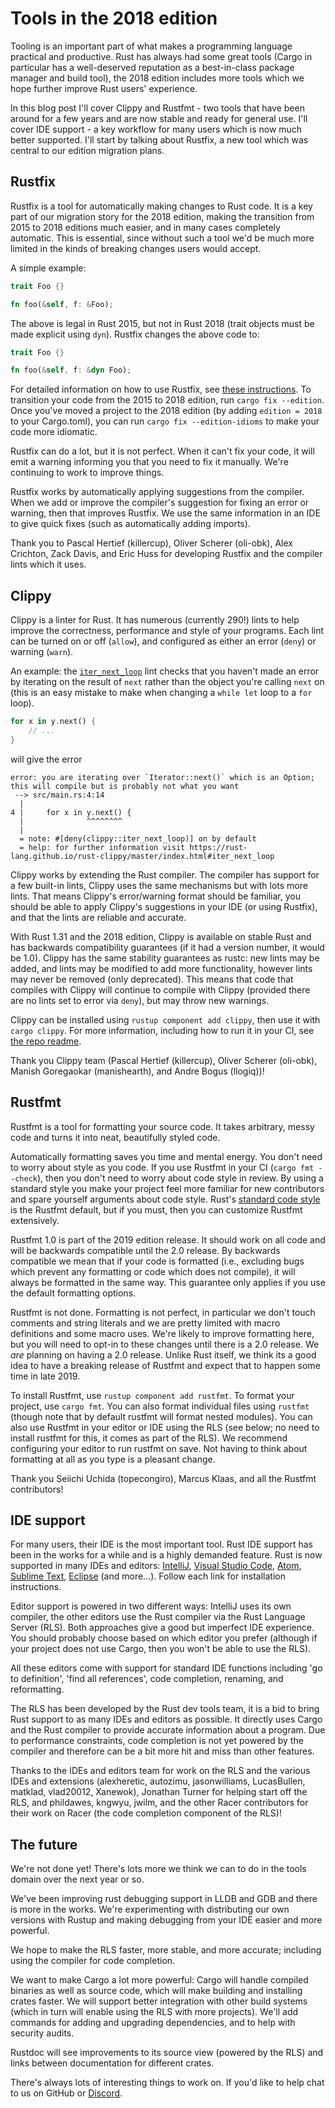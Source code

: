 # Tools in the 2018 edition

Tooling is an important part of what makes a programming language practical and productive. Rust has always had some great tools (Cargo in particular has a well-deserved reputation as a best-in-class package manager and build tool), the 2018 edition includes more tools which we hope further improve Rust users' experience.

In this blog post I'll cover Clippy and Rustfmt - two tools that have been around for a few years and are now stable and ready for general use. I'll cover IDE support - a key workflow for many users which is now much better supported. I'll start by talking about Rustfix, a new tool which was central to our edition migration plans.

## Rustfix

Rustfix is a tool for automatically making changes to Rust code. It is a key part of our migration story for the 2018 edition, making the transition from 2015 to 2018 editions much easier, and in many cases completely automatic. This is essential, since without such a tool we'd be much more limited in the kinds of breaking changes users would accept.

A simple example:

```rust
trait Foo {}

fn foo(&self, f: &Foo);
```

The above is legal in Rust 2015, but not in Rust 2018 (trait objects must be made explicit using `dyn`). Rustfix changes the above code to:

```rust
trait Foo {}

fn foo(&self, f: &dyn Foo);
```

For detailed information on how to use Rustfix, see [these instructions](https://rust-lang-nursery.github.io/edition-guide/editions/transitioning-an-existing-project-to-a-new-edition.html). To transition your code from the 2015 to 2018 edition, run `cargo fix --edition`. Once you've moved a project to the 2018 edition (by adding `edition = 2018` to your Cargo.toml), you can run `cargo fix --edition-idioms` to make your code more idiomatic.

Rustfix can do a lot, but it is not perfect. When it can't fix your code, it will emit a warning informing you that you need to fix it manually. We're continuing to work to improve things.

Rustfix works by automatically applying suggestions from the compiler. When we add or improve the compiler's suggestion for fixing an error or warning, then that improves Rustfix. We use the same information in an IDE to give quick fixes (such as automatically adding imports).

Thank you to Pascal Hertief (killercup), Oliver Scherer (oli-obk), Alex Crichton, Zack Davis, and Eric Huss for developing Rustfix and the compiler lints which it uses.


## Clippy

Clippy is a linter for Rust. It has numerous (currently 290!) lints to help improve the correctness, performance and style of your programs. Each lint can be turned on or off (`allow`), and configured as either an error (`deny`) or warning (`warn`).

An example: the [`iter_next_loop`](https://rust-lang.github.io/rust-clippy/master/index.html#iter_next_loop) lint checks that you haven't made an error by iterating on the result of `next` rather than the object you're calling `next` on (this is an easy mistake to make when changing a `while let` loop to a `for` loop).

```rust
for x in y.next() {
    // ...
}
```

will give the error

```
error: you are iterating over `Iterator::next()` which is an Option; this will compile but is probably not what you want
 --> src/main.rs:4:14
  |
4 |     for x in y.next() {
  |              ^^^^^^^^
  |
  = note: #[deny(clippy::iter_next_loop)] on by default
  = help: for further information visit https://rust-lang.github.io/rust-clippy/master/index.html#iter_next_loop
```

Clippy works by extending the Rust compiler. The compiler has support for a few built-in lints, Clippy uses the same mechanisms but with lots more lints. That means Clippy's error/warning format should be familiar, you should be able to apply Clippy's suggestions in your IDE (or using Rustfix), and that the lints are reliable and accurate.

With Rust 1.31 and the 2018 edition, Clippy is available on stable Rust and has backwards compatibility guarantees (if it had a version number, it would be 1.0). Clippy has the same stability guarantees as rustc: new lints may be added, and lints may be modified to add more functionality, however lints may never be removed (only deprecated). This means that code that compiles with Clippy will continue to compile with Clippy (provided there are no lints set to error via `deny`), but may throw new warnings.

Clippy can be installed using `rustup component add clippy`, then use it with `cargo clippy`. For more information, including how to run it in your CI, see [the repo readme](https://github.com/rust-lang/rust-clippy/).

Thank you Clippy team (Pascal Hertief (killercup), Oliver Scherer (oli-obk), Manish Goregaokar (manishearth), and Andre Bogus (llogiq))!



## Rustfmt

Rustfmt is a tool for formatting your source code. It takes arbitrary, messy code and turns it into neat, beautifully styled code.

Automatically formatting saves you time and mental energy. You don't need to worry about style as you code. If you use Rustfmt in your CI (`cargo fmt --check`), then you don't need to worry about code style in review. By using a standard style you make your project feel more familiar for new contributors and spare yourself arguments about code style. Rust's [standard code style](https://github.com/rust-lang/rfcs/blob/master/style-guide/README.md) is the Rustfmt default, but if you must, then you can customize Rustfmt extensively.

Rustfmt 1.0 is part of the 2019 edition release. It should work on all code and will be backwards compatible until the 2.0 release. By backwards compatible we mean that if your code is formatted (i.e., excluding bugs which prevent any formatting or code which does not compile), it will always be formatted in the same way. This guarantee only applies if you use the default formatting options.

Rustfmt is not done. Formatting is not perfect, in particular we don't touch comments and string literals and we are pretty limited with macro definitions and some macro uses. We're likely to improve formatting here, but you will need to opt-in to these changes until there is a 2.0 release. We *are* planning on having a 2.0 release. Unlike Rust itself, we think its a good idea to have a breaking release of Rustfmt and expect that to happen some time in late 2019.

To install Rustfmt, use `rustup component add rustfmt`. To format your project, use `cargo fmt`. You can also format individual files using `rustfmt` (though note that by default rustfmt will format nested modules). You can also use Rustfmt in your editor or IDE using the RLS (see below; no need to install rustfmt for this, it comes as part of the RLS). We recommend configuring your editor to run rustfmt on save. Not having to think about formatting at all as you type is a pleasant change.

Thank you Seiichi Uchida (topecongiro), Marcus Klaas, and all the Rustfmt contributors!


## IDE support

For many users, their IDE is the most important tool. Rust IDE support has been in the works for a while and is a highly demanded feature. Rust is now supported in many IDEs and editors: [IntelliJ](https://plugins.jetbrains.com/plugin/8182-rust), [Visual Studio Code](https://marketplace.visualstudio.com/items?itemName=rust-lang.rust), [Atom](https://github.com/rust-lang-nursery/atom-ide-rust), [Sublime Text](https://github.com/rust-lang/rust-enhanced), [Eclipse](https://www.eclipse.org/downloads/packages/release/photon/r/eclipse-ide-rust-developers-includes-incubating-components) (and more...). Follow each link for installation instructions.

Editor support is powered in two different ways: IntelliJ uses its own compiler, the other editors use the Rust compiler via the Rust Language Server (RLS). Both approaches give a good but imperfect IDE experience. You should probably choose based on which editor you prefer (although if your project does not use Cargo, then you won't be able to use the RLS).

All these editors come with support for standard IDE functions including 'go to definition', 'find all references', code completion, renaming, and reformatting.

The RLS has been developed by the Rust dev tools team, it is a bid to bring Rust support to as many IDEs and editors as possible. It directly uses Cargo and the Rust compiler to provide accurate information about a program. Due to performance constraints, code completion is not yet powered by the compiler and therefore can be a bit more hit and miss than other features. 

Thanks to the IDEs and editors team for work on the RLS and the various IDEs and extensions (alexheretic, autozimu, jasonwilliams, LucasBullen, matklad, vlad20012, Xanewok), Jonathan Turner for helping start off the RLS, and phildawes, kngwyu, jwilm, and the other Racer contributors for their work on Racer (the code completion component of the RLS)!


## The future

We're not done yet! There's lots more we think we can to do in the tools domain over the next year or so.

We've been improving rust debugging support in LLDB and GDB and there is more in the works. We're experimenting with distributing our own versions with Rustup and making debugging from your IDE easier and more powerful.

We hope to make the RLS faster, more stable, and more accurate; including using the compiler for code completion. 

We want to make Cargo a lot more powerful: Cargo will handle compiled binaries as well as source code, which will make building and installing crates faster. We will support better integration with other build systems (which in turn will enable using the RLS with more projects). We'll add commands for adding and upgrading dependencies, and to help with security audits.

Rustdoc will see improvements to its source view (powered by the RLS) and links between documentation for different crates.

There's always lots of interesting things to work on. If you'd like to help chat to us on GitHub or [Discord](https://discordapp.com/invite/rust-lang).
